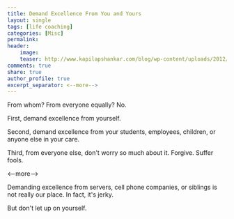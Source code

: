 ```yaml
---
title: Demand Excellence From You and Yours
layout: single
tags: [life coaching]
categories: [Misc]
permalink: 
header:
    image: 
    teaser: http://www.kapilapshankar.com/blog/wp-content/uploads/2012/11/Soaring-Eagle-1.jpg
comments: true
share: true
author_profile: true
excerpt_separator: <--more-->
---
```


From whom? From everyone equally? No. 

First, demand excellence from yourself.

Second, demand excellence from your students, employees, children, or anyone else in your care.

Third, from everyone else, don't worry so much about it. Forgive. Suffer fools. 

<--more-->


Demanding excellence from servers, cell phone companies, or siblings is not really our place. In fact, it's jerky. 

But don't let up on yourself.
